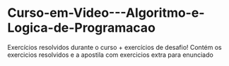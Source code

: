 # Curso-em-Video---Algoritmo-e-Logica-de-Programacao
Exercícios resolvidos durante o curso + exercícios de desafio!
Contém os exercicios resolvidos e a apostila com exercicios extra para enunciado
